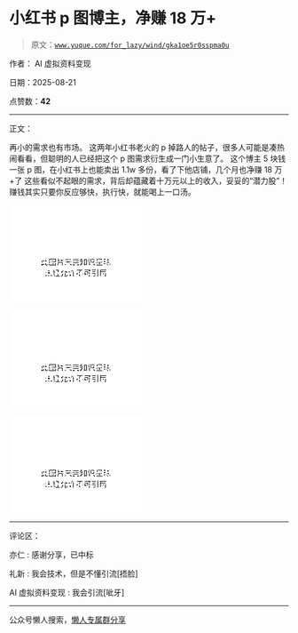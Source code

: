 # 小红书 p 图博主，净赚 18 万+

> 原文：[`www.yuque.com/for_lazy/wind/gka1oe5r0sspma0u`](https://www.yuque.com/for_lazy/wind/gka1oe5r0sspma0u)

作者： AI 虚拟资料变现

日期：2025-08-21

点赞数：**42**

* * *

正文：

再小的需求也有市场。 这两年小红书老火的 p 掉路人的帖子，很多人可能是凑热闹看看，但聪明的人已经把这个 p 图需求衍生成一门小生意了。
这个博主 5 块钱一张 p 图，在小红书上也能卖出 1.1w 多份，看了下他店铺，几个月也净赚 18 万+了
这些看似不起眼的需求，背后却蕴藏着十万元以上的收入，妥妥的“潜力股”！ 赚钱其实只要你反应够快，执行快，就能喝上一口汤。

![](img/c4448e54ef1d3caa8493e77422284701.png "None")

![](img/cbc4977ac32facbad518055b58a16757.png "None")

![](img/7a9a7628a64c6f665e481c4f0f67fb9c.png "None")

* * *

评论区：

亦仁 : 感谢分享，已中标

礼新 : 我会技术，但是不懂引流[捂脸]

AI 虚拟资料变现 : 我会引流[呲牙]

* * *

公众号懒人搜索，[懒人专属群分享](https://lazybook.fun/#/blog/group)